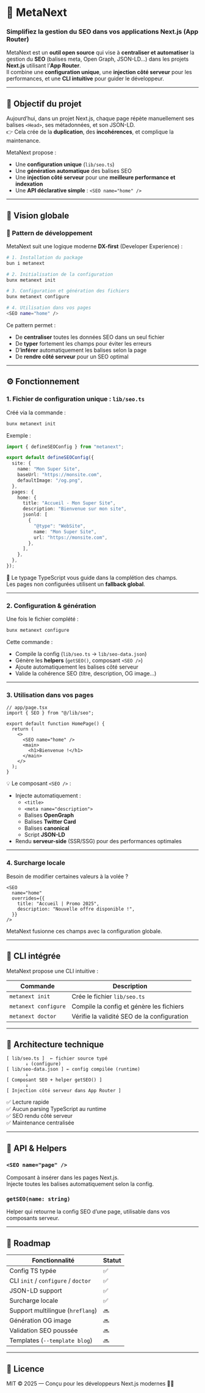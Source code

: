# 🧠 MetaNext  
### Simplifiez la gestion du SEO dans vos applications **Next.js (App Router)**

MetaNext est un **outil open source** qui vise à **centraliser et automatiser** la gestion du **SEO** (balises meta, Open Graph, JSON-LD…) dans les projets **Next.js** utilisant l’**App Router**.  
Il combine une **configuration unique**, une **injection côté serveur** pour les performances, et une **CLI intuitive** pour guider le développeur.

---

## 🎯 Objectif du projet

Aujourd’hui, dans un projet Next.js, chaque page répète manuellement ses balises `<Head>`, ses métadonnées, et son JSON-LD.  
👉 Cela crée de la **duplication**, des **incohérences**, et complique la maintenance.

MetaNext propose :
- Une **configuration unique** (`lib/seo.ts`)
- Une **génération automatique** des balises SEO
- Une **injection côté serveur** pour une **meilleure performance et indexation**
- Une **API déclarative simple** : `<SEO name="home" />`

---

## 🚀 Vision globale

### 🔹 Pattern de développement

MetaNext suit une logique moderne **DX-first** (Developer Experience) :

```bash
# 1. Installation du package
bun i metanext

# 2. Initialisation de la configuration
bunx metanext init

# 3. Configuration et génération des fichiers
bunx metanext configure

# 4. Utilisation dans vos pages
<SEO name="home" />
```

Ce pattern permet :
- De **centraliser** toutes les données SEO dans un seul fichier
- De **typer** fortement les champs pour éviter les erreurs
- D’**inférer** automatiquement les balises selon la page
- De **rendre côté serveur** pour un SEO optimal

---

## ⚙️ Fonctionnement

### 1. Fichier de configuration unique : `lib/seo.ts`
Créé via la commande :
```bash
bunx metanext init
```

Exemple :
```ts
import { defineSEOConfig } from "metanext";

export default defineSEOConfig({
  site: {
    name: "Mon Super Site",
    baseUrl: "https://monsite.com",
    defaultImage: "/og.png",
  },
  pages: {
    home: {
      title: "Accueil - Mon Super Site",
      description: "Bienvenue sur mon site",
      jsonld: [
        {
          "@type": "WebSite",
          name: "Mon Super Site",
          url: "https://monsite.com",
        },
      ],
    },
  },
});
```

🧠 Le typage TypeScript vous guide dans la complétion des champs.  
Les pages non configurées utilisent un **fallback global**.

---

### 2. Configuration & génération
Une fois le fichier complété :

```bash
bunx metanext configure
```

Cette commande :
- Compile la config (`lib/seo.ts` → `lib/seo-data.json`)
- Génère les **helpers** (`getSEO()`, composant `<SEO />`)
- Ajoute automatiquement les balises côté serveur
- Valide la cohérence SEO (titre, description, OG image…)

---

### 3. Utilisation dans vos pages

```tsx
// app/page.tsx
import { SEO } from "@/lib/seo";

export default function HomePage() {
  return (
    <>
      <SEO name="home" />
      <main>
        <h1>Bienvenue !</h1>
      </main>
    </>
  );
}
```

💡 Le composant `<SEO />` :
- Injecte automatiquement :
  - `<title>`
  - `<meta name="description">`
  - Balises **OpenGraph**
  - Balises **Twitter Card**
  - Balises **canonical**
  - Script **JSON-LD**
- Rendu **serveur-side** (SSR/SSG) pour des performances optimales

---

### 4. Surcharge locale

Besoin de modifier certaines valeurs à la volée ?

```tsx
<SEO
  name="home"
  overrides={{
    title: "Accueil | Promo 2025",
    description: "Nouvelle offre disponible !",
  }}
/>
```

MetaNext fusionne ces champs avec la configuration globale.

---

## 🧰 CLI intégrée

MetaNext propose une CLI intuitive :

| Commande | Description |
|----------|--------------|
| `metanext init` | Crée le fichier `lib/seo.ts` |
| `metanext configure` | Compile la config et génère les fichiers |
| `metanext doctor` | Vérifie la validité SEO de la configuration |

---

## 🧠 Architecture technique

```
[ lib/seo.ts ]  ← fichier source typé
       ↓ (configure)
[ lib/seo-data.json ] ← config compilée (runtime)
       ↓
[ Composant SEO + helper getSEO() ]
       ↓
[ Injection côté serveur dans App Router ]
```

✅ Lecture rapide  
✅ Aucun parsing TypeScript au runtime  
✅ SEO rendu côté serveur  
✅ Maintenance centralisée

---

## 📘 API & Helpers

### `<SEO name="page" />`
Composant à insérer dans les pages Next.js.  
Injecte toutes les balises automatiquement selon la config.

### `getSEO(name: string)`
Helper qui retourne la config SEO d’une page, utilisable dans vos composants serveur.

---

## 🧭 Roadmap

| Fonctionnalité | Statut |
|----------------|--------|
| Config TS typée | ✅ |
| CLI `init` / `configure` / `doctor` | ✅ |
| JSON-LD support | ✅ |
| Surcharge locale | ✅ |
| Support multilingue (`hreflang`) | 🔜 |
| Génération OG image | 🔜 |
| Validation SEO poussée | 🔜 |
| Templates (`--template blog`) | 🔜 |

---

## 📜 Licence

MIT © 2025 — Conçu pour les développeurs Next.js modernes 🧑‍💻
